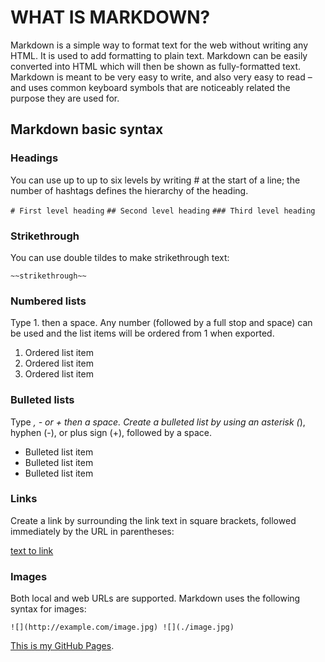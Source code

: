 # WHAT IS MARKDOWN?

Markdown is a simple way to format text for the web without writing any HTML. It is used to add formatting to plain text. Markdown can be easily converted into HTML which will then be shown as fully-formatted text. Markdown is meant to be very easy to write, and also very easy to read – and uses common keyboard symbols that are noticeably related the purpose they are used for.

## Markdown basic syntax

### Headings

You can use up to up to six levels by writing # at the start of a line; the number of hashtags defines the hierarchy of the heading.

`# First level heading`
`## Second level heading`
`### Third level heading`

### Strikethrough

You can use double tildes to make strikethrough text:

`~~strikethrough~~`

### Numbered lists

Type 1. then a space. Any number (followed by a full stop and space) can be used and the list items will be ordered from 1 when exported.

1. Ordered list item
2. Ordered list item
3. Ordered list item

### Bulleted lists

Type *, - or + then a space. Create a bulleted list by using an asterisk (*), hyphen (-), or plus sign (+), followed by a space.

* Bulleted list item
* Bulleted list item
* Bulleted list item

### Links

Create a link by surrounding the link text in square brackets, followed immediately by the URL in parentheses:

[text to link](http://example.com/)

### Images

Both local and web URLs are supported. Markdown uses the following syntax for images:

`![](http://example.com/image.jpg)
![](./image.jpg)`

[This is my GitHub Pages](https://github.com/yenxiongyuan/reading-notes).